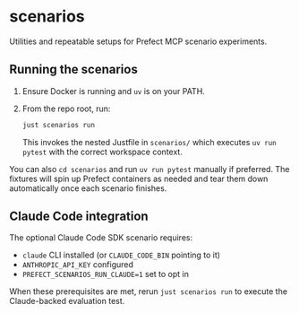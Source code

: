 
# scenarios

Utilities and repeatable setups for Prefect MCP scenario experiments.

## Running the scenarios

1. Ensure Docker is running and `uv` is on your PATH.
2. From the repo root, run:

   ```bash
   just scenarios run
   ```

   This invokes the nested Justfile in `scenarios/` which executes `uv run pytest` with the
   correct workspace context.

You can also `cd scenarios` and run `uv run pytest` manually if preferred. The fixtures will spin up
Prefect containers as needed and tear them down automatically once each scenario finishes.

## Claude Code integration

The optional Claude Code SDK scenario requires:

- `claude` CLI installed (or `CLAUDE_CODE_BIN` pointing to it)
- `ANTHROPIC_API_KEY` configured
- `PREFECT_SCENARIOS_RUN_CLAUDE=1` set to opt in

When these prerequisites are met, rerun `just scenarios run` to execute the Claude-backed
evaluation test.

